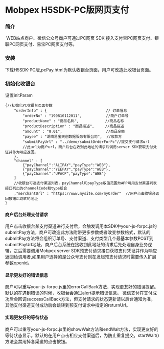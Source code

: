 
# Mobpex H5SDK-PC版网页支付

### 简介

​        WEB站点商户、微信公众号商户可通过PC网页 SDK 接入支付宝PC网页支付、银联PC网页支付、易宝PC网页支付等。

### 安装

下载H5SDK-PC版,pcPay.html为默认收银台页面，用户可改造此收银台页面。

### 初始化收银台

设置initParam

    {//初始化PC收银台页面参数
    	"orderInfo" : {                           // 订单信息
    		"orderNo" : "199810112011",           //商户订单号
    		"productName" : "商品名称",            //商品名称
    		"productDescription" : "商品描述",     //商品描述
    		"amount" : "0.01",                    //商品金额
    		"payee" : "湖南易宝天创数据服务有限公司",  //收款方 
    		"submitPayUrl" : "../demo/submitOrderForPc"//提交支付请求url
    		//此url为商户url，商户后台在收到此地址的请求后调用server SDK获取支付凭证并作为响应返回。        
    	},
    	"channel" : [ 
    		{"payChannel":"ALIPAY","payType":"WEB"}, 
    		{"payChannel":"YEEPAY","payType":"WEB"}, 
    		{"payChannel":"UPACP","payType":"WEB"}
    	]
    	//收银台可选支付渠道列表，payChannel和payType取值范围为APP可用支付渠道列表接口列出的channelCode和type组合
    	,"merchantUrl" : "https://www.mysite.com/myOrder"  //用户点击收银台返回按钮后跳转的地址
    }








#### 商户后台处理支付请求	

​        用户点击收银台某支付渠道进行支付后，会触发调用本SDK中your-js-forpc.js的submitPay方法，商户可改造此方法附带更多参数或者改变参数格式，默认的submitPay方法将会组织订单号、支付渠道、支付类型几个最基本参数POST到submitPayUrl地址，商户后台系统在接收到此地址的请求后先处理自身业务逻辑，之后需要调用Mobpex server SDK预支付请求接口获取支付凭证并作为响应返回给调用者,如果用户选择的是公众号支付则在发起预支付请求时需要传入扩展参数openid。



#### 显示更友好的错误信息

​        商户可以重写your-js-forpc.js里的errorCallBack方法，实现更友好的错误提醒。默认的在遇到错误的时候，收银台会通过alert提示错误信息。 微信支付在支付成功后会回调successCallBack方法，但支付请求的状态更新请以后台通知为准，其他支付渠道支付成功后会跳转到预支付请求中指定的returnUrl。



#### 实现更友好的等待状态

​        商户可以重写your-js-forpc.js里的showWait方法和endWait方法，实现更友好的等待状态显示。默认的在用户点击相应支付渠道后，为防止重复提交，startWait()方法会禁用掉各渠道的点击按钮。



